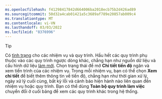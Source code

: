 ```yaml
---
ms.openlocfilehash: f41298417842d664006ba2018ecb75b2d426ad89
ms.sourcegitcommit: 50d32a4cab01421a5c3689af789e20857ab009c4
ms.translationtype: MT
ms.contentlocale: vi-VN
ms.lasthandoff: 03/03/2022
ms.locfileid: "8376996"
---
```

> [!TIP] 
> Có [tình trạng](../audience-insights/system.md#status-definitions) cho các nhiệm vụ và quy trình. Hầu hết các quy trình phụ thuộc vào các quy trình ngược dòng khác, chẳng hạn như nguồn dữ liệu và cấu hình dữ liệu [làm mới](../audience-insights/system.md#refresh-processes). Chọn trạng thái để mở **Chi tiết tiến độ** ngăn và xem tiến trình của các nhiệm vụ. Trong mỗi nhiệm vụ, bạn có thể chọn **Xem chi tiết** để biết thêm thông tin về tiến độ, chẳng hạn như thời gian xử lý, ngày xử lý cuối cùng, bất kỳ lỗi và cảnh báo hiện hành nào liên quan đến nhiệm vụ hoặc quy trình. Bạn có thể dùng **Toàn bộ quy trình làm việc** chuyển đổi ở cuối bảng để xem các quy trình khác trong hệ thống.